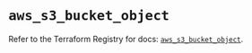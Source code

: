 # `aws_s3_bucket_object`

Refer to the Terraform Registry for docs: [`aws_s3_bucket_object`](https://registry.terraform.io/providers/hashicorp/aws/4.54.0/docs/resources/s3_bucket_object).
